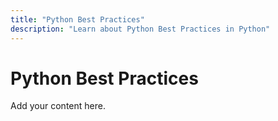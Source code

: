 ```yaml
---
title: "Python Best Practices"
description: "Learn about Python Best Practices in Python"
---
```


# Python Best Practices

Add your content here.
